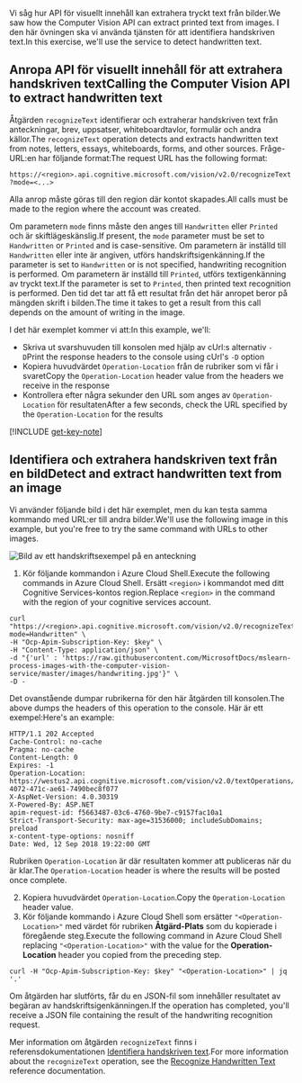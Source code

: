 <span data-ttu-id="e6319-101">Vi såg hur API för visuellt innehåll kan extrahera tryckt text från bilder.</span><span class="sxs-lookup"><span data-stu-id="e6319-101">We saw how the Computer Vision API can extract printed text from images.</span></span> <span data-ttu-id="e6319-102">I den här övningen ska vi använda tjänsten för att identifiera handskriven text.</span><span class="sxs-lookup"><span data-stu-id="e6319-102">In this exercise, we'll use the service to detect handwritten text.</span></span>

## <a name="calling-the-computer-vision-api-to-extract-handwritten-text"></a><span data-ttu-id="e6319-103">Anropa API för visuellt innehåll för att extrahera handskriven text</span><span class="sxs-lookup"><span data-stu-id="e6319-103">Calling the Computer Vision API to extract handwritten text</span></span>

<span data-ttu-id="e6319-104">Åtgärden `recognizeText` identifierar och extraherar handskriven text från anteckningar, brev, uppsatser, whiteboardtavlor, formulär och andra källor.</span><span class="sxs-lookup"><span data-stu-id="e6319-104">The `recognizeText` operation detects and extracts handwritten text from notes, letters, essays, whiteboards, forms, and other sources.</span></span> <span data-ttu-id="e6319-105">Fråge-URL:en har följande format:</span><span class="sxs-lookup"><span data-stu-id="e6319-105">The request URL has the following format:</span></span>

`https://<region>.api.cognitive.microsoft.com/vision/v2.0/recognizeText?mode=<...>`

<span data-ttu-id="e6319-106">Alla anrop måste göras till den region där kontot skapades.</span><span class="sxs-lookup"><span data-stu-id="e6319-106">All calls must be made to the region where the account was created.</span></span>

<span data-ttu-id="e6319-107">Om parametern `mode` finns måste den anges till `Handwritten` eller `Printed` och är skiftlägeskänslig.</span><span class="sxs-lookup"><span data-stu-id="e6319-107">If present, the `mode` parameter must be set to `Handwritten` or `Printed` and is case-sensitive.</span></span> <span data-ttu-id="e6319-108">Om parametern är inställd till `Handwritten` eller inte är angiven, utförs handskriftsigenkänning.</span><span class="sxs-lookup"><span data-stu-id="e6319-108">If the parameter is set to `Handwritten` or is not specified, handwriting recognition is performed.</span></span> <span data-ttu-id="e6319-109">Om parametern är inställd till `Printed`, utförs textigenkänning av tryckt text.</span><span class="sxs-lookup"><span data-stu-id="e6319-109">If the parameter is set to `Printed`, then printed text recognition is performed.</span></span> <span data-ttu-id="e6319-110">Den tid det tar att få ett resultat från det här anropet beror på mängden skrift i bilden.</span><span class="sxs-lookup"><span data-stu-id="e6319-110">The time it takes to get a result from this call depends on the amount of writing in the image.</span></span>

<span data-ttu-id="e6319-111">I det här exemplet kommer vi att:</span><span class="sxs-lookup"><span data-stu-id="e6319-111">In this example, we'll:</span></span>

- <span data-ttu-id="e6319-112">Skriva ut svarshuvuden till konsolen med hjälp av cUrl:s alternativ `-D`</span><span class="sxs-lookup"><span data-stu-id="e6319-112">Print the response headers to the console using cUrl's `-D` option</span></span>
- <span data-ttu-id="e6319-113">Kopiera huvudvärdet `Operation-Location` från de rubriker som vi får i svaret</span><span class="sxs-lookup"><span data-stu-id="e6319-113">Copy the `Operation-Location` header value from the headers we receive in the response</span></span>
- <span data-ttu-id="e6319-114">Kontrollera efter några sekunder den URL som anges av `Operation-Location` för resultaten</span><span class="sxs-lookup"><span data-stu-id="e6319-114">After a few seconds, check the URL specified by the `Operation-Location` for the results</span></span>

[!INCLUDE [get-key-note](./get-key.md)]

## <a name="detect-and-extract-handwritten-text-from-an-image"></a><span data-ttu-id="e6319-115">Identifiera och extrahera handskriven text från en bild</span><span class="sxs-lookup"><span data-stu-id="e6319-115">Detect and extract handwritten text from an image</span></span>

<span data-ttu-id="e6319-116">Vi använder följande bild i det här exemplet, men du kan testa samma kommando med URL:er till andra bilder.</span><span class="sxs-lookup"><span data-stu-id="e6319-116">We'll use the following image in this example, but you're free to try the same command with URLs to other images.</span></span>

![Bild av ett handskriftsexempel på en anteckning](../media/6-handwriting.jpg)

1. <span data-ttu-id="e6319-118">Kör följande kommandon i Azure Cloud Shell.</span><span class="sxs-lookup"><span data-stu-id="e6319-118">Execute the following commands in Azure Cloud Shell.</span></span> <span data-ttu-id="e6319-119">Ersätt `<region>` i kommandot med ditt Cognitive Services-kontos region.</span><span class="sxs-lookup"><span data-stu-id="e6319-119">Replace `<region>` in the command with the region of your cognitive services account.</span></span>

```azurecli
curl "https://<region>.api.cognitive.microsoft.com/vision/v2.0/recognizeText?mode=Handwritten" \
-H "Ocp-Apim-Subscription-Key: $key" \
-H "Content-Type: application/json" \
-d "{'url' : 'https://raw.githubusercontent.com/MicrosoftDocs/mslearn-process-images-with-the-computer-vision-service/master/images/handwriting.jpg'}" \
-D - 
```

<span data-ttu-id="e6319-120">Det ovanstående dumpar rubrikerna för den här åtgärden till konsolen.</span><span class="sxs-lookup"><span data-stu-id="e6319-120">The above dumps the headers of this operation to the console.</span></span> <span data-ttu-id="e6319-121">Här är ett exempel:</span><span class="sxs-lookup"><span data-stu-id="e6319-121">Here's an example:</span></span>

```azurecli
HTTP/1.1 202 Accepted
Cache-Control: no-cache
Pragma: no-cache
Content-Length: 0
Expires: -1
Operation-Location: https://westus2.api.cognitive.microsoft.com/vision/v2.0/textOperations/d0e9b397-4072-471c-ae61-7490bec8f077
X-AspNet-Version: 4.0.30319
X-Powered-By: ASP.NET
apim-request-id: f5663487-03c6-4760-9be7-c9157fac10a1
Strict-Transport-Security: max-age=31536000; includeSubDomains; preload
x-content-type-options: nosniff
Date: Wed, 12 Sep 2018 19:22:00 GMT
```

<span data-ttu-id="e6319-122">Rubriken `Operation-Location` är där resultaten kommer att publiceras när du är klar.</span><span class="sxs-lookup"><span data-stu-id="e6319-122">The `Operation-Location` header is where the results will be posted once complete.</span></span>

2. <span data-ttu-id="e6319-123">Kopiera huvudvärdet `Operation-Location`.</span><span class="sxs-lookup"><span data-stu-id="e6319-123">Copy the `Operation-Location` header value.</span></span>
1. <span data-ttu-id="e6319-124">Kör följande kommando i Azure Cloud Shell som ersätter `"<Operation-Location>"` med värdet för rubriken **Åtgärd-Plats** som du kopierade i föregående steg.</span><span class="sxs-lookup"><span data-stu-id="e6319-124">Execute the following command in Azure Cloud Shell replacing `"<Operation-Location>"` with the value for the **Operation-Location** header you copied from the preceding step.</span></span>

```azurecli
curl -H "Ocp-Apim-Subscription-Key: $key" "<Operation-Location>" | jq '.'
```

<span data-ttu-id="e6319-125">Om åtgärden har slutförts, får du en JSON-fil som innehåller resultatet av begäran av handskriftsigenkänningen.</span><span class="sxs-lookup"><span data-stu-id="e6319-125">If the operation has completed, you'll receive a JSON file containing the result of the handwriting recognition request.</span></span>

<span data-ttu-id="e6319-126">Mer information om åtgärden `recognizeText` finns i referensdokumentationen [Identifiera handskriven text](https://westus.dev.cognitive.microsoft.com/docs/services/5adf991815e1060e6355ad44/operations/587f2c6a154055056008f200).</span><span class="sxs-lookup"><span data-stu-id="e6319-126">For more information about the `recognizeText` operation, see the [Recognize Handwritten Text](https://westus.dev.cognitive.microsoft.com/docs/services/5adf991815e1060e6355ad44/operations/587f2c6a154055056008f200) reference documentation.</span></span>